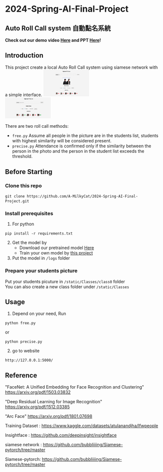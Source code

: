 # 2024-Spring-AI-Final-Project
## Auto Roll Call system 自動點名系統
**Check out our demo video [Here](https://google.com) and PPT [Here](https://docs.google.com/presentation/d/1TjFuRr5vVuy6mjkHQ2ntSJ5wVJuoA7EmUwdwKCe0xV4/edit?usp=sharing)!** 
## Introduction
This project create a local Auto Roll Call system using siamese network with a simple interface.
<img src="https://github.com/A-MilkyCat/2024-Spring-AI-Final-Project/blob/trivial/static/Classes/Mayday/pic/demo1.png" width="150">  
<img src="https://github.com/A-MilkyCat/2024-Spring-AI-Final-Project/blob/trivial/static/Classes/Mayday/pic/demo2.png" width="150">  
<!-- 
![image](https://github.com/A-MilkyCat/2024-Spring-AI-Final-Project/blob/trivial/static/Classes/Mayday/pic/demo1.png | width=150)

![image](https://github.com/A-MilkyCat/2024-Spring-AI-Final-Project/blob/trivial/static/Classes/Mayday/pic/demo2.png | width=150) -->

There are two roll call methods:
- ```free.py``` Assume all people in the picture are in the students list, students with highest similarity  will be considered present.
- ```precise.py``` Attendance is confirmed only if the similarity between the person in the photo and the person in the student list exceeds the threshold.
## Before Starting
### Clone this repo
```
git clone https://github.com/A-MilkyCat/2024-Spring-AI-Final-Project.git
```
### Install prerequisites
1. For python
```
pip install -r requirements.txt
```
2. Get the model by  
   - Download our pretrained model [Here](https://drive.google.com/file/d/10uY-Wbg71nDSsKxRduoUBIazWRFdW7I4/view?usp=sharing)  
   - Train your own model by [this project](https://github.com/bubbliiiing/Siamese-pytorch/tree/master)  
3. Put the model in ```/logs``` folder  
### Prepare your students picture 
Put your students picuture in ```/static/Classes/class0``` folder  
You can also create a new class folder  under ```/static/Classes```  
## Usage
1. Depend on your need, Run  
```
python free.py
```
or  
```
python precise.py
```
2. go to website  
```
http://127.0.0.1:5000/
```
## Reference
"FaceNet: A Unified Embedding for Face Recognition and Clustering" https://arxiv.org/pdf/1503.03832

"Deep Residual Learning for Image Recognition" https://arxiv.org/pdf/1512.03385

"Arc Face" https://arxiv.org/pdf/1801.07698

Training Dataset : https://www.kaggle.com/datasets/atulanandjha/lfwpeople

Insightface : https://github.com/deepinsight/insightface

siamese network : https://github.com/bubbliiiing/Siamese-pytorch/tree/master

Siamese-pytorch: https://github.com/bubbliiiing/Siamese-pytorch/tree/master
